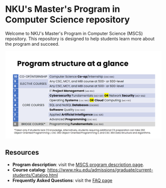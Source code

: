 # NKU's Master's Program in Computer Science repository

Welcome to NKU's Master's Program in Computer Science (MSCS) repository. This repository is designed to help students learn more about the program and succeed.



![structure.png](./assets/structure.png)

## Resources

- **Program description**: visit the [MSCS program description page](./MSCS-program-description.md).
- **Course catalog**: https://www.nku.edu/admissions/graduate/current-students/Catalog.html
- **Frequently Asked Questions**: visit the [FAQ page](./FAQ.md)
